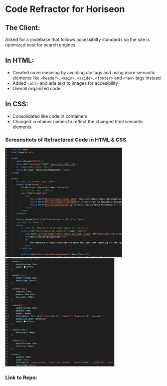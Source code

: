 # Code Refractor for Horiseon
## The Client:
 Asked for a codebase that follows accessibilty standards so the site is optimized best for search engines.
## In HTML:
* Created more meaning by avoiding div tags and using more semantic elements like `<header>`, `<main>`, `<aside>`, `<footer>` and `<nav>` tags instead.
* Added `<alt>` and aria text to images for accesibility 
* Overall organized code

## In CSS:
* Consolidated like code in containers
* Changed container names to reflect the changed html semantic elements

### Screenshots of Refractored Code in HTML & CSS
[<img src="assets/images/htmlrefractor.png" width="375"/>](assets/images/htmlrefractor.png)
[<img src="assets/images/cssrefrator.png" width="350"/>](assets/images/cssrefrator.png)

### Link to Repo:  